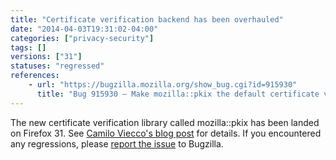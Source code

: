 ```yaml
---
title: "Certificate verification backend has been overhauled"
date: "2014-04-03T19:31:02-04:00"
categories: ["privacy-security"]
tags: []
versions: ["31"]
statuses: "regressed"
references:
    - url: "https://bugzilla.mozilla.org/show_bug.cgi?id=915930"
      title: "Bug 915930 – Make mozilla::pkix the default certificate verifier"
---
```

The new certificate verification library called mozilla::pkix has been landed on Firefox 31. See [Camilo Viecco's blog post](https://blog.mozilla.org/security/2014/04/24/exciting-updates-to-certificate-verification-in-gecko/) for details. If you encountered any regressions, please [report the issue](https://bugzilla.mozilla.org/enter_bug.cgi?product=Core&component=Security%3A%20PSM) to Bugzilla.
